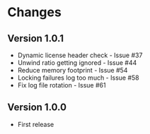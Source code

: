 # Changes

## Version 1.0.1

* Dynamic license header check - Issue #37
* Unwind ratio getting ignored - Issue #44
* Reduce memory footprint - Issue #54
* Locking failures log too much - Issue #58
* Fix log file rotation - Issue #61

## Version 1.0.0

* First release
